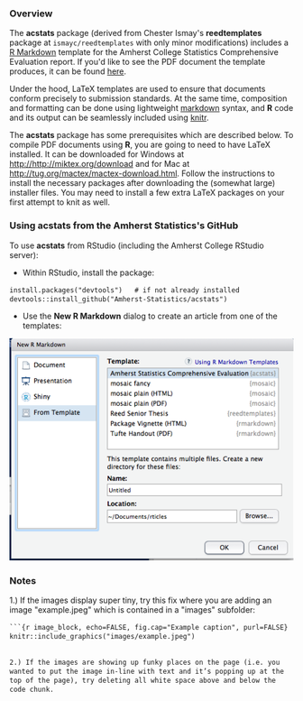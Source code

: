 ### Overview

The **acstats** package (derived from Chester Ismay's **reedtemplates** package at `ismayc/reedtemplates` with only minor modifications) includes a  [R Markdown](http://rmarkdown.rstudio.com) template for the Amherst College Statistics Comprehensive Evaluation report. If you'd like to see the PDF document the template produces, it can be found [here](https://github.com/ismayc/reedtemplates/blob/master/inst/rmarkdown/templates/reed_thesis/skeleton/skeleton.pdf).

Under the hood, LaTeX templates are used to ensure that documents conform precisely to submission standards. At the same time, composition and formatting can be done using lightweight [markdown](http://rmarkdown.rstudio.com/authoring_basics.html) syntax, and **R** code and its output can be seamlessly included using [knitr](http://yihui.name/knitr/).

The **acstats** package has some prerequisites which are described below. To compile PDF documents using **R**, you are going to need to have LaTeX installed.  It can be downloaded for Windows at <http://http://miktex.org/download> and for Mac at <http://tug.org/mactex/mactex-download.html>.  Follow the instructions to install the necessary packages after downloading the (somewhat large) installer files.  You may need to install a few extra LaTeX packages on your first attempt to knit as well.

### Using acstats from the Amherst Statistics's GitHub

To use **acstats** from RStudio (including the Amherst College RStudio server):

* Within RStudio, install the package:

```
install.packages("devtools")   # if not already installed
devtools::install_github("Amherst-Statistics/acstats")
```

* Use the **New R Markdown** dialog to create an article from one of the templates:

![New R Markdown](acstats_template.png)

### Notes

1.) If the images display super tiny, try this fix where you are adding an image "example.jpeg" which is contained in a "images" subfolder:

```
```{r image_block, echo=FALSE, fig.cap="Example caption", purl=FALSE} knitr::include_graphics("images/example.jpeg")
``` 
```

2.) If the images are showing up funky places on the page (i.e. you wanted to put the image in-line with text and it’s popping up at the top of the page), try deleting all white space above and below the code chunk.
